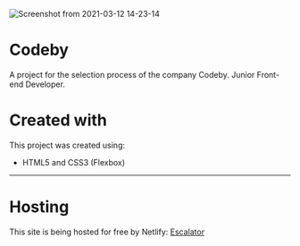 ![Screenshot from 2021-03-12 14-23-14](https://user-images.githubusercontent.com/69450120/110975659-c7e7cb80-833e-11eb-80ee-2e78b3ef0dd2.png)


# Codeby
A project for the selection process of the company Codeby. Junior Front-end Developer.

# Created with

This project was created using:
- HTML5 and CSS3 (Flexbox)

- - -

# Hosting

This site is being hosted for free by Netlify: 
[Escalator](jonasmfernandes-escalator.netlify.app)
